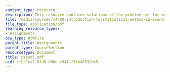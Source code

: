 ```yaml
---
content_type: resource
description: This resource contains solutions of the problem set for week 6.
file: /media/courses/14-30-introduction-to-statistical-method-in-economics-spring-2006/cfbc1ea28fa5d66ee347f9fb49332dc5_ps6sol.pdf
file_type: application/pdf
learning_resource_types:
- Assignments
ocw_type: OCWFile
parent_title: Assignments
parent_type: CourseSection
resourcetype: Document
title: ps6sol.pdf
uid: cfbc1ea2-8fa5-d66e-e347-f9fb49332dc5
---
```

